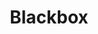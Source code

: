 ---
title: Blackbox
image: "/assets/img/resources/blackbox.jpg"
description: Blackbox elevates entrepreneurs everywhere. Our entrepreneur-first approach is grounded in two fundamental beliefs that entrepreneurs are the core engine for global economic growth, and that they need someone in their corner as they build the future. By helping talented startup founders emerge as stronger leaders, we empower Blackboxers to redefine what’s possible for themselves, their company, their community, and the world.
categories:
  - Accelerator
link: https://blackbox.org/
---